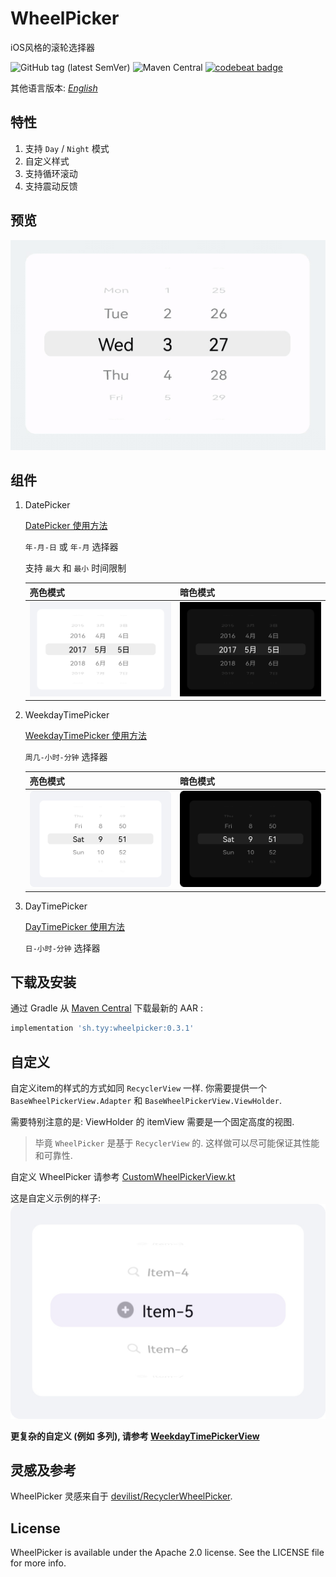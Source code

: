 WheelPicker
===
iOS风格的滚轮选择器

![GitHub tag (latest SemVer)](https://img.shields.io/github/v/tag/ty0x2333/WheelPicker)
![Maven Central](https://img.shields.io/maven-central/v/sh.tyy/wheelpicker)
[![codebeat badge](https://codebeat.co/badges/346d671e-d683-4471-be7d-a3d6f742de86)](https://codebeat.co/projects/github-com-ty0x2333-wheelpicker-master)

其他语言版本: [*English*](README.md)

特性
---
1. 支持 `Day` / `Night` 模式
2. 自定义样式
3. 支持循环滚动
4. 支持震动反馈

预览
---
![Preview](resources/preview.gif)

组件
---
1. DatePicker

    [DatePicker 使用方法](example/src/main/java/sh/tyy/wheelpicker/example/DatePickerExampleActivity.kt)

    `年-月-日` 或 `年-月` 选择器

    支持 `最大` 和 `最小` 时间限制

    |亮色模式|暗色模式|
    |---|---|
    |![Day](resources/datepicker_day_zh.png)|![Night](resources/datepicker_night_zh.png)|

2. WeekdayTimePicker

    [WeekdayTimePicker 使用方法](example/src/main/java/sh/tyy/wheelpicker/example/WeekdayTimePickerExampleActivity.kt)

    `周几-小时-分钟` 选择器

    |亮色模式|暗色模式|
    |---|---|
    |![Day](resources/weektimepicker_day.png)|![Night](resources/weektimepicker_night.png)|

3. DayTimePicker

    [DayTimePicker 使用方法](example/src/main/java/sh/tyy/wheelpicker/example/DayTimePickerExampleActivity.kt)

    `日-小时-分钟` 选择器

下载及安装
---

通过 Gradle 从 [Maven Central](https://search.maven.org/search?q=g:%20sh.tyy%20a:%20wheelpicker) 下载最新的 AAR :

```gradle
implementation 'sh.tyy:wheelpicker:0.3.1'
```

自定义
---
自定义item的样式的方式如同 `RecyclerView` 一样.
你需要提供一个 `BaseWheelPickerView.Adapter` 和 `BaseWheelPickerView.ViewHolder`.

需要特别注意的是: ViewHolder 的 itemView 需要是一个固定高度的视图.

> 毕竟 `WheelPicker` 是基于 `RecyclerView` 的. 这样做可以尽可能保证其性能和可靠性.

自定义 WheelPicker 请参考 [CustomWheelPickerView.kt](app/src/main/java/sh/tyy/wheelpicker/example/custom/CustomWheelPickerView.kt)

这是自定义示例的样子:
![Custom](resources/custom.png)

**更复杂的自定义 (例如 多列), 请参考 [WeekdayTimePickerView](WheelPicker/src/main/java/sh/tyy/wheelpicker/WeekdayTimePickerView.kt)**

灵感及参考
---
WheelPicker 灵感来自于 [devilist/RecyclerWheelPicker](https://github.com/devilist/RecyclerWheelPicker).

License
---
WheelPicker is available under the Apache 2.0 license. See the LICENSE file for more info.
